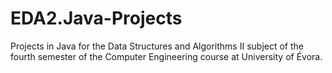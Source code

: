 # EDA2.Java-Projects
Projects in Java for the Data Structures and Algorithms II subject of the fourth semester of the Computer Engineering course at University of Évora.
